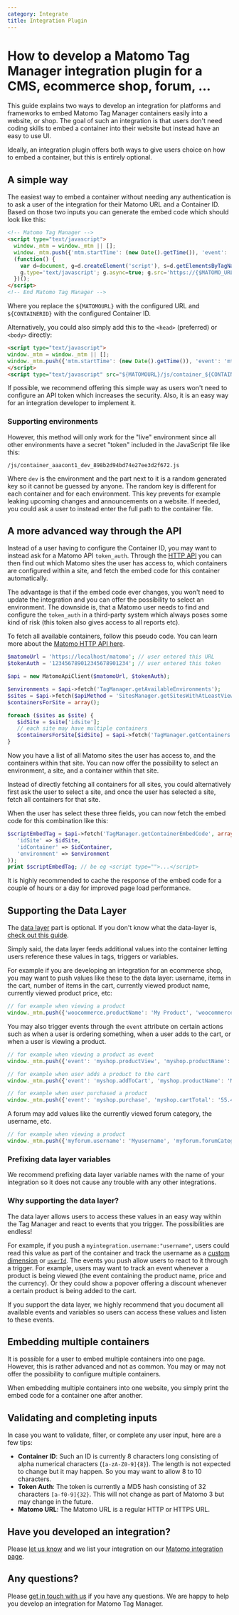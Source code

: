 ```yaml
---
category: Integrate
title: Integration Plugin
---
```

# How to develop a Matomo Tag Manager integration plugin for a CMS, ecommerce shop, forum, ...

This guide explains two ways to develop an integration for platforms and frameworks to embed Matomo Tag Manager containers easily into a website, or shop. The goal of such an integration is that users don't need coding skills to embed a container into their website but instead have an easy to use UI.

Ideally, an integration plugin offers both ways to give users choice on how to embed a container, but this is entirely optional.

## A simple way

The easiest way to embed a container without needing any authentication is to ask a user of the integration for their Matomo URL and a Container ID. Based on those two inputs you can generate the embed code which should look like this:

```html
<!-- Matomo Tag Manager -->
<script type="text/javascript">
  window._mtm = window._mtm || [];
  window._mtm.push({'mtm.startTime': (new Date().getTime()), 'event': 'mtm.Start'});
  (function() {
    var d=document, g=d.createElement('script'), s=d.getElementsByTagName('script')[0];
    g.type='text/javascript'; g.async=true; g.src='https://{$MATOMO_URL}/js/container_{$CONTAINER_ID}.js'; s.parentNode.insertBefore(g,s);
  })();
</script>
<!-- End Matomo Tag Manager -->
```

Where you replace the `${MATOMOURL}` with the configured URL and `${CONTAINERID}` with the configured Container ID.

Alternatively, you could also simply add this to the `<head>` (preferred) or `<body>` directly:

```html
<script type="text/javascript">
window._mtm = window._mtm || [];
window._mtm.push({'mtm.startTime': (new Date().getTime()), 'event': 'mtm.Start'});
</script>
<script type="text/javascript" src="${MATOMOURL}/js/container_${CONTAINERID}.js" async="true" defer="true"></script>
```

If possible, we recommend offering this simple way as users won't need to configure an API token which increases the security. Also, it is an easy way for an integration developer to implement it.

### Supporting environments

However, this method will only work for the "live" environment since all other environments have a secret "token" included in the JavaScript file like this:

`/js/container_aaacont1_dev_898b2d94bd74e27ee3d2f672.js`

Where `dev` is the environment and the part next to it is a random generated key so it cannot be guessed by anyone. The random key is different for each container and for each environment. This key prevents for example leaking upcoming changes and announcements on a website. If needed, you could ask a user to instead enter the full path to the container file.

## A more advanced way through the API

Instead of a user having to configure the Container ID, you may want to instead ask for a Matomo API `token_auth`. Through the [HTTP API](https://developer.matomo.org/api-reference/reporting-api) you can then find out which Matomo sites the user has access to, which containers are configured within a site, and fetch the embed code for this container automatically.

The advantage is that if the embed code ever changes, you won't need to update the integration and you can offer the possibility to select an environment. The downside is, that a Matomo user needs to find and configure the `token_auth` in a third-party system which always poses some kind of risk (this token also gives access to all reports etc).

To fetch all available containers, follow this pseudo code. You can learn more about the [Matomo HTTP API here](https://developer.matomo.org/api-reference/reporting-api).

```php
$matomoUrl = 'https://localhost/matomo'; // user entered this URL
$tokenAuth = '123456789012345678901234'; // user entered this token

$api = new MatomoApiClient($matomoUrl, $tokenAuth);

$environments = $api->fetch('TagManager.getAvailableEnvironments');
$sites = $api->fetch($apiMethod = 'SitesManager.getSitesWithAtLeastViewAccess');
$containersForSite = array();

foreach ($sites as $site) {
   $idSite = $site['idsite'];
   // each site may have multiple containers
   $containersForSite[$idSite] = $api->fetch('TagManager.getContainers', array('idSite' => $idSite));
}

```

Now you have a list of all Matomo sites the user has access to, and the containers within that site. You can now offer the possibility to select an environment, a site, and a container within that site.

Instead of directly fetching all containers for all sites, you could alternatively first ask the user to select a site, and once the user has selected a site, fetch all containers for that site.

When the user has select these three fields, you can now fetch the embed code for this combination like this:

```php
$scriptEmbedTag = $api->fetch('TagManager.getContainerEmbedCode', array(
   'idSite' => $idSite,
   'idContainer' => $idContainer,
   'environment' => $environment
));
print $scriptEmbedTag; // be eg <script type="">...</script>
```

<div markdown="1" class="alert alert-info">
It is highly recommended to cache the response of the embed code for a couple of hours or a day for improved page load performance.
</div>

## Supporting the Data Layer

The [data layer](https://developer.matomo.org/guides/tagmanager/datalayer) part is optional. If you don't know what the data-layer is, [check out this guide](https://developer.matomo.org/guides/tagmanager/datalayer).

Simply said, the data layer feeds additional values into the container letting users reference these values in tags, triggers or variables.

For example if you are developing an integration for an ecommerce shop, you may want to push values like these to the data layer: username, items in the cart, number of items in the cart, currently viewed product name, currently viewed product price, etc:

```js
// for example when viewing a product
window._mtm.push({'woocommerce.productName': 'My Product', 'woocommerce.productPrice': '55.45', 'woocommerce.productCurrency': 'EUR'});
```

You may also trigger events through the `event` attribute on certain actions such as when a user is ordering something, when a user adds to the cart, or when a user is viewing a product.

```js
// for example when viewing a product as event
window._mtm.push({'event': 'myshop.productView', 'myshop.productName': 'My Product', 'myshop.productPrice': '55.45', 'myshop.productCurrency': 'EUR'});

// for example when user adds a product to the cart
window._mtm.push({'event': 'myshop.addToCart', 'myshop.productName': 'My Product', 'myshop.productPrice': '55.45', 'myshop.productCurrency': 'EUR'});

// for example when user purchased a product
window._mtm.push({'event': 'myshop.purchase', 'myshop.cartTotal': '55.45', 'myshop.cartCurrency': 'EUR'});
```

A forum may add values like the currently viewed forum category, the username, etc.

```js
// for example when viewing a product
window._mtm.push({'myforum.username': 'Myusername', 'myforum.forumCategory': 'Developers'});
```

### Prefixing data layer variables

We recommend prefixing data layer variable names with the name of your integration so it does not cause any trouble with any other integrations.

### Why supporting the data layer?

The data layer allows users to access these values in an easy way within the Tag Manager and react to events that you trigger. The possibilities are endless!

For example, if you push a `myintegration.username:"username"`, users could read this value as part of the container and track the username as a [custom dimension](https://matomo.org/docs/custom-dimensions/) or [`userId`](https://matomo.org/docs/user-id/). The events you push allow users to react to it through a trigger. For example, users may want to track an event whenever a product is being viewed (the event containing the product name, price and the currency). Or they could show a popover offering a discount whenever a certain product is being added to the cart.

If you support the data layer, we highly recommend that you document all available events and variables so users can access these values and listen to these events.

## Embedding multiple containers

It is possible for a user to embed multiple containers into one page. However, this is rather advanced and not as common. You may or may not offer the possibility to configure multiple containers.

When embedding multiple containers into one website, you simply print the embed code for a container one after another.

## Validating and completing inputs

In case you want to validate, filter, or complete any user input, here are a few tips:

* **Container ID**: Such an ID is currently 8 characters long consisting of alpha numerical characters (`[a-zA-Z0-9]{8}`). The length is not expected to change but it may happen. So you may want to allow 8 to 10 characters.
* **Token Auth**: The token is currently a MD5 hash consisting of 32 characters `[a-f0-9]{32}`. This will not change as part of Matomo 3 but may change in the future.
* **Matomo URL**: The Matomo URL is a regular HTTP or HTTPS URL.

## Have you developed an integration?

Please [let us know](https://matomo.org/contact) and we list your integration on our [Matomo integration page](https://matomo.org/integrate/).

## Any questions?

Please [get in touch with us](https://matomo.org/contact) if you have any questions. We are happy to help you develop an integration for Matomo Tag Manager.
